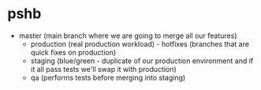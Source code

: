 # pshb

- master (main branch where we are going to merge all our features)
  - production (real production workload)
        - hotfixes (branches that are quick fixes on production)
  - staging (blue/green - duplicate of our production environment and if it all pass tests we'll swap it with production)
  - qa (performs tests before merging into staging)
  